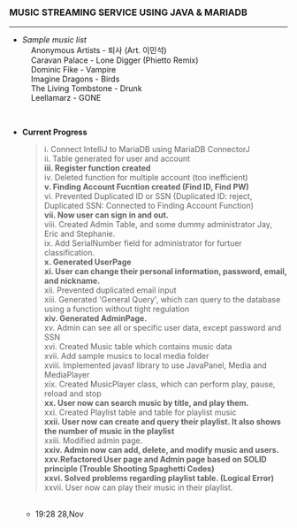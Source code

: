 ### MUSIC STREAMING SERVICE USING JAVA & MARIADB

<hr/>

  - *Sample music list*<br>
   &nbsp;&nbsp;&nbsp;&nbsp;Anonymous Artists - 퇴사 (Art. 이민석) <br>
   &nbsp;&nbsp;&nbsp;&nbsp;Caravan Palace - Lone Digger (Phietto Remix) <br>
   &nbsp;&nbsp;&nbsp;&nbsp;Dominic Fike - Vampire <br>
   &nbsp;&nbsp;&nbsp;&nbsp;Imagine Dragons - Birds <br>
   &nbsp;&nbsp;&nbsp;&nbsp;The Living Tombstone - Drunk <br>
   &nbsp;&nbsp;&nbsp;&nbsp;Leellamarz - GONE <br>
<br>

- **Current Progress**
  > i. Connect IntelliJ to MariaDB using MariaDB ConnectorJ<br>
  > ii. Table generated for user and account<br>
  > **iii. Register function created**<br>
  > iv. Deleted function for multiple account (too inefficient)<br>
  > **v. Finding Account Fucntion created (Find ID, Find PW)**<br>
  > vi. Prevented Duplicated ID or SSN (Duplicated ID: reject, Duplicated SSN: Connected to Finding Account Function)<br>
  > **vii. Now user can sign in and out.** <br>
  > viii. Created Admin Table, and some dummy administrator Jay, Eric and Stephanie. <br>
  > ix. Add SerialNumber field for administrator for furtuer classification. <br>
  > **x. Generated UserPage** <br>
  > **xi. User can change their personal information, password, email, and nickname.** <br>
  > xii. Prevented duplicated email input <br>
  > xiii. Generated 'General Query', which can query to the database using a function without tight regulation <br>
  > **xiv. Generated AdminPage.**<br>
  > xv. Admin can see all or specific user data, except password and SSN <br>
  > xvi. Created Music table which contains music data <br>
  > xvii. Add sample musics to local media folder <br>
  > xviii. Implemented javasf library to use JavaPanel, Media and MediaPlayer <br>
  > xix. Created MusicPlayer class, which can perform play, pause, reload and stop <br>
  > **xx. User now can search music by title, and play them.** <br>
  > xxi. Created Playlist table and table for playlist music <br>
  > **xxii. User now can create and query their playlist. It also shows the number of music in the playlist** <br>
  > xxiii. Modified admin page. <br>
  > **xxiv. Admin now can add, delete, and modify music and users.** <br>
  > **xxv.Refactored User page and Admin page based on SOLID principle (Trouble Shooting Spaghetti Codes)** <br>
  > **xxvi. Solved problems regarding playlist table. (Logical Error)** <br>
  > xxvii. User now can play their music in their playlist. <br>
  
  <br>

  - 19:28 28,Nov
